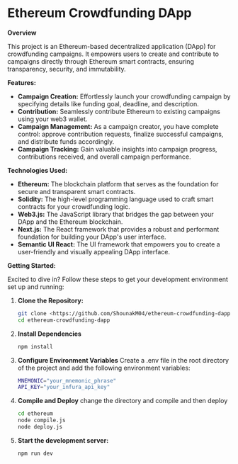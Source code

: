 # Ethereum Crowdfunding DApp

**Overview**

This project is an Ethereum-based decentralized application (DApp) for crowdfunding campaigns. It empowers users to create and contribute to campaigns directly through Ethereum smart contracts, ensuring transparency, security, and immutability.

**Features:**

- **Campaign Creation:** Effortlessly launch your crowdfunding campaign by specifying details like funding goal, deadline, and description.
- **Contribution:** Seamlessly contribute Ethereum to existing campaigns using your web3 wallet.
- **Campaign Management:** As a campaign creator, you have complete control: approve contribution requests, finalize successful campaigns, and distribute funds accordingly.
- **Campaign Tracking:** Gain valuable insights into campaign progress, contributions received, and overall campaign performance.

**Technologies Used:**

- **Ethereum:** The blockchain platform that serves as the foundation for secure and transparent smart contracts.
- **Solidity:** The high-level programming language used to craft smart contracts for your crowdfunding logic.
- **Web3.js:** The JavaScript library that bridges the gap between your DApp and the Ethereum blockchain.
- **Next.js:** The React framework that provides a robust and performant foundation for building your DApp's user interface.
- **Semantic UI React:** The UI framework that empowers you to create a user-friendly and visually appealing DApp interface.

**Getting Started:**

Excited to dive in? Follow these steps to get your development environment set up and running:

1. **Clone the Repository:**

   ```bash
   git clone <https://github.com/ShounakM04/ethereum-crowdfunding-dapp>
   cd ethereum-crowdfunding-dapp

2. **Install Dependencies**
    ```bash
    npm install

3. **Configure Environment Variables**
    Create a .env file in the root directory of the project and    add the following environment variables:
    ```bash
    MNEMONIC="your_mnemonic_phrase"
    API_KEY="your_infura_api_key"

4. **Compile and Deploy**
        change the directory and compile and then deploy
    ```bash
    cd ethereum
    node compile.js
    node deploy.js

5. **Start the development server:**
    ```bash
    npm run dev
